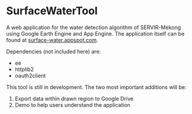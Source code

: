 # SurfaceWaterTool
A web application for the water detection algorithm of SERVIR-Mekong using Google Earth Engine and App Engine. The application itself can be found at <a href="http://surface-water.appspot.com/">surface-water.appspot.com</a>.

Dependencies (not included here) are:
- ee
- httplib2
- oauth2client

This tool is still in development. The two most important additions will be:
1. Export data within drawn region to Google Drive
2. Demo to help users understand the application
